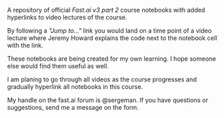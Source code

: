 A repository of official *Fast.ai v3 part 2* course notebooks with added hyperlinks to video lectures of the course.

By following a *"Jump to..."* link you would land on a time point of a video lecture where Jeremy Howard explains the code next to the notebook cell with the link. 

These notebooks are being created for my own learning. I hope someone else would find them useful as well.

I am planing to go through all videos as the course progresses and gradually hyperlink all notebooks in this course.

My handle on the fast.ai forum is @sergeman. If you have questions or suggestions, send me a message  on the form.
